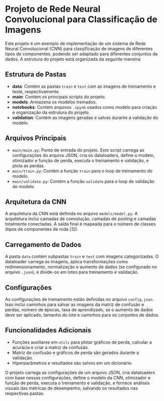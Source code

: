 # Projeto de Rede Neural Convolucional para Classificação de Imagens

Este projeto é um exemplo de implementação de um sistema de Rede Neural Convolucional (CNN) para classificação de imagens de diferentes tipos de componentes, podendo ser adaptado para diferentes conjuntos de dados. A estrutura do projeto está organizada da seguinte maneira:

## Estrutura de Pastas

- **data**: Contém as pastas `train` e `test` com as imagens de treinamento e teste, respectivamente.
- **main**: Contém os principais scripts do projeto.
- **models**: Armazena os modelos treinados.
- **notebooks**: Contém arquivos `.ipynb` usados como modelo para criação e organização da estrutura do projeto.
- **validation**: Contém as imagens geradas e salvas durante a validação do modelo.

## Arquivos Principais

- `main/main.py`: Ponto de entrada do projeto. Este script carrega as configurações do arquivo JSON, cria os dataloaders, define o modelo, otimizador e função de perda, executa o treinamento e validação, e plota as perdas.
- `main/train.py`: Contém a função `train` para o loop de treinamento do modelo.
- `main/validate.py`: Contém a função `validate` para o loop de validação do modelo.

## Arquitetura da CNN

A arquitetura da CNN está definida no arquivo `models/model.py`. A arquitetura inclui camadas de convolução, camadas de pooling e camadas totalmente conectadas. A saída final é mapeada para o número de classes (tipos de componentes de roda [3]).

## Carregamento de Dados

A pasta `data` contém subpastas `train` e `test` com imagens categorizadas. O dataloader carrega as imagens, aplica transformações como redimensionamento, normalização e aumento de dados (se configurado no arquivo `.json`), e divide-os em lotes para treinamento e validação.

## Configurações

As configurações de treinamento estão definidas no arquivo `config.json`. Isso inclui caminhos para salvar as imagens da matriz de confusão e perdas, número de épocas, taxa de aprendizado, se o aumento de dados deve ser aplicado, tamanho do lote e caminhos para os conjuntos de dados.

## Funcionalidades Adicionais

- Funções auxiliares em `utils` para plotar gráficos de perda, calcular a acurácia e criar a matriz de confusão.
- Matriz de confusão e gráficos de perda são gerados durante a validação.
- Hiperparâmetros e resultados são salvos em um dicionário.

O projeto carrega as configurações de um arquivo JSON, cria dataloaders com base nessas configurações, define o modelo da CNN, otimizador e função de perda, executa o treinamento e validação, e fornece análises visuais das métricas de desempenho, salvando os resultados nas respectivas pastas.
